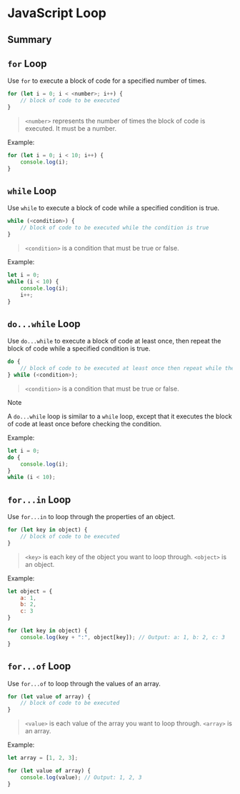 # JavaScript Loop

## Summary

## `for` Loop

Use `for` to execute a block of code for a specified number of times.

```js
for (let i = 0; i < <number>; i++) {
    // block of code to be executed
}
```

> `<number>` represents the number of times the block of code is executed. It must be a number.

Example:

```js
for (let i = 0; i < 10; i++) {
    console.log(i);
}
```

## `while` Loop

Use `while` to execute a block of code while a specified condition is true.

```js
while (<condition>) {
    // block of code to be executed while the condition is true
}
```

> `<condition>` is a condition that must be true or false.

Example:

```js
let i = 0;
while (i < 10) {
    console.log(i);
    i++;
}
```

## `do...while` Loop

Use `do...while` to execute a block of code at least once, then repeat the block of code while a specified condition is true.

```js
do {
    // block of code to be executed at least once then repeat while the condition is true
} while (<condition>);
```

> `<condition>` is a condition that must be true or false.

> [!note]
> A `do...while` loop is similar to a `while` loop, except that it executes the block of code at least once before checking the condition.

Example:

```js
let i = 0;
do {
    console.log(i);
}
while (i < 10);
```

## `for...in` Loop

Use `for...in` to loop through the properties of an object.

```js
for (let key in object) {
    // block of code to be executed
}
```

> `<key>` is each key of the object you want to loop through.
> `<object>` is an object.

Example:

```js
let object = {
    a: 1,
    b: 2,
    c: 3
}

for (let key in object) {
    console.log(key + ":", object[key]); // Output: a: 1, b: 2, c: 3
}
```

## `for...of` Loop

Use `for...of` to loop through the values of an array.

```js
for (let value of array) {
    // block of code to be executed
}
```

> `<value>` is each value of the array you want to loop through.
> `<array>` is an array.

Example:

```js
let array = [1, 2, 3];

for (let value of array) {
    console.log(value); // Output: 1, 2, 3
}
```
